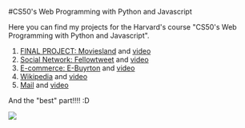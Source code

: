 #CS50's Web Programming with Python and Javascript

Here you can find my projects for the Harvard's course "CS50's Web Programming with Python and Javascript".

1. [FINAL PROJECT: Moviesland](https://github.com/cartxu/moviesland) and [video](https://www.youtube.com/watch?v=Cq3plmYexgM&t=1s)
2. [Social Network: Fellowtweet](https://github.com/cartxu/network) and [video](https://www.youtube.com/watch?v=lz37axUCAaU)
3. [E-commerce: E-Buyrton](https://github.com/cartxu/e-buyrton) and [video](https://www.youtube.com/watch?v=4Z6MMewrcQE)
4. [Wikipedia](https://github.com/cartxu/wikipage) and [video](https://www.youtube.com/watch?v=L8a4by6LURU)
5. [Mail](https://github.com/cartxu/mail) and [video](https://youtu.be/1ZvmbUTGFBo)

And the "best" part!!!! :D

<img src="https://certificates.cs50.io/9bba610b-fe8f-4a90-9fca-376304126e60.png">
